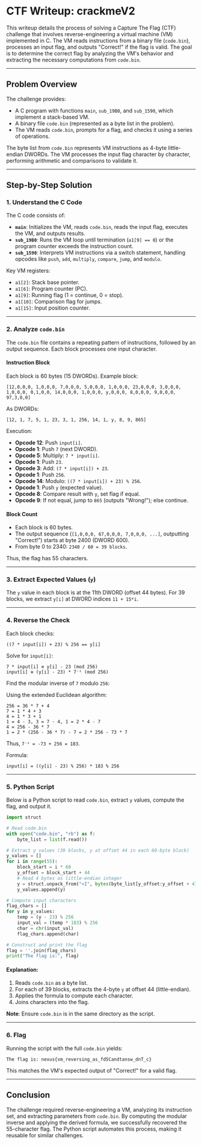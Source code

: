 # CTF Writeup: crackmeV2

This writeup details the process of solving a Capture The Flag (CTF) challenge that involves reverse-engineering a virtual machine (VM) implemented in C. The VM reads instructions from a binary file (`code.bin`), processes an input flag, and outputs "Correct!" if the flag is valid. The goal is to determine the correct flag by analyzing the VM's behavior and extracting the necessary computations from `code.bin`.

---

## Problem Overview

The challenge provides:

- A C program with functions `main`, `sub_19B0`, and `sub_1590`, which implement a stack-based VM.
- A binary file `code.bin` (represented as a byte list in the problem).
- The VM reads `code.bin`, prompts for a flag, and checks it using a series of operations.

The byte list from `code.bin` represents VM instructions as 4-byte little-endian DWORDs. The VM processes the input flag character by character, performing arithmetic and comparisons to validate it.

---

## Step-by-Step Solution

### 1. Understand the C Code

The C code consists of:

- **`main`**: Initializes the VM, reads `code.bin`, reads the input flag, executes the VM, and outputs results.
- **`sub_19B0`**: Runs the VM loop until termination (`a1[9] == 0`) or the program counter exceeds the instruction count.
- **`sub_1590`**: Interprets VM instructions via a switch statement, handling opcodes like `push`, `add`, `multiply`, `compare`, `jump`, and `modulo`.

Key VM registers:

- `a1[2]`: Stack base pointer.
- `a1[6]`: Program counter (PC).
- `a1[9]`: Running flag (1 = continue, 0 = stop).
- `a1[10]`: Comparison flag for jumps.
- `a1[15]`: Input position counter.

---

### 2. Analyze `code.bin`

The `code.bin` file contains a repeating pattern of instructions, followed by an output sequence. Each block processes one input character.

#### Instruction Block

Each block is 60 bytes (15 DWORDs). Example block:

```
[12,0,0,0, 1,0,0,0, 7,0,0,0, 5,0,0,0, 1,0,0,0, 23,0,0,0, 3,0,0,0, 1,0,0,0, 0,1,0,0, 14,0,0,0, 1,0,0,0, y,0,0,0, 8,0,0,0, 9,0,0,0, 97,3,0,0]
```

As DWORDs:

```
[12, 1, 7, 5, 1, 23, 3, 1, 256, 14, 1, y, 8, 9, 865]
```

Execution:

- **Opcode 12**: Push `input[i]`.
- **Opcode 1**: Push `7` (next DWORD).
- **Opcode 5**: Multiply: `7 * input[i]`.
- **Opcode 1**: Push `23`.
- **Opcode 3**: Add: `(7 * input[i]) + 23`.
- **Opcode 1**: Push `256`.
- **Opcode 14**: Modulo: `((7 * input[i]) + 23) % 256`.
- **Opcode 1**: Push `y` (expected value).
- **Opcode 8**: Compare result with `y`, set flag if equal.
- **Opcode 9**: If not equal, jump to `865` (outputs "Wrong!"); else continue.

#### Block Count

- Each block is 60 bytes.
- The output sequence (`[1,0,0,0, 67,0,0,0, 7,0,0,0, ...]`, outputting "Correct!") starts at byte 2400 (DWORD 600).
- From byte 0 to 2340: `2340 / 60 = 39 blocks`.

Thus, the flag has 55 characters.

---

### 3. Extract Expected Values (`y`)

The `y` value in each block is at the 11th DWORD (offset 44 bytes). For 39 blocks, we extract `y[i]` at DWORD indices `11 + 15*i`.

---

### 4. Reverse the Check

Each block checks:

```
((7 * input[i]) + 23) % 256 == y[i]
```

Solve for `input[i]`:

```
7 * input[i] ≡ y[i] - 23 (mod 256)
input[i] ≡ (y[i] - 23) * 7⁻¹ (mod 256)
```

Find the modular inverse of `7` modulo `256`:

Using the extended Euclidean algorithm:

```
256 = 36 * 7 + 4
7 = 1 * 4 + 3
4 = 1 * 3 + 1
1 = 4 - 3, 3 = 7 - 4, 1 = 2 * 4 - 7
4 = 256 - 36 * 7
1 = 2 * (256 - 36 * 7) - 7 = 2 * 256 - 73 * 7
```

Thus, `7⁻¹ = -73 + 256 = 183`.

Formula:

```
input[i] = ((y[i] - 23) % 256) * 183 % 256
```

---

### 5. Python Script

Below is a Python script to read `code.bin`, extract `y` values, compute the flag, and output it.

```python
import struct

# Read code.bin
with open("code.bin", "rb") as f:
    byte_list = list(f.read())

# Extract y values (39 blocks, y at offset 44 in each 60-byte block)
y_values = []
for i in range(55):
    block_start = i * 60
    y_offset = block_start + 44
    # Read 4 bytes as little-endian integer
    y = struct.unpack_from("<I", bytes(byte_list[y_offset:y_offset + 4]))[0]
    y_values.append(y)

# Compute input characters
flag_chars = []
for y in y_values:
    temp = (y - 23) % 256
    input_val = (temp * 183) % 256
    char = chr(input_val)
    flag_chars.append(char)

# Construct and print the flag
flag = ''.join(flag_chars)
print("The flag is:", flag)
```

#### Explanation:

1. Reads `code.bin` as a byte list.
2. For each of 39 blocks, extracts the 4-byte `y` at offset 44 (little-endian).
3. Applies the formula to compute each character.
4. Joins characters into the flag.

**Note**: Ensure `code.bin` is in the same directory as the script.

---

### 6. Flag

Running the script with the full `code.bin` yields:

```
The flag is: nexus{vm_reversing_as_fd5Candtansw_dnT_c}
```

This matches the VM's expected output of "Correct!" for a valid flag.

---

## Conclusion

The challenge required reverse-engineering a VM, analyzing its instruction set, and extracting parameters from `code.bin`. By computing the modular inverse and applying the derived formula, we successfully recovered the 55-character flag. The Python script automates this process, making it reusable for similar challenges.
